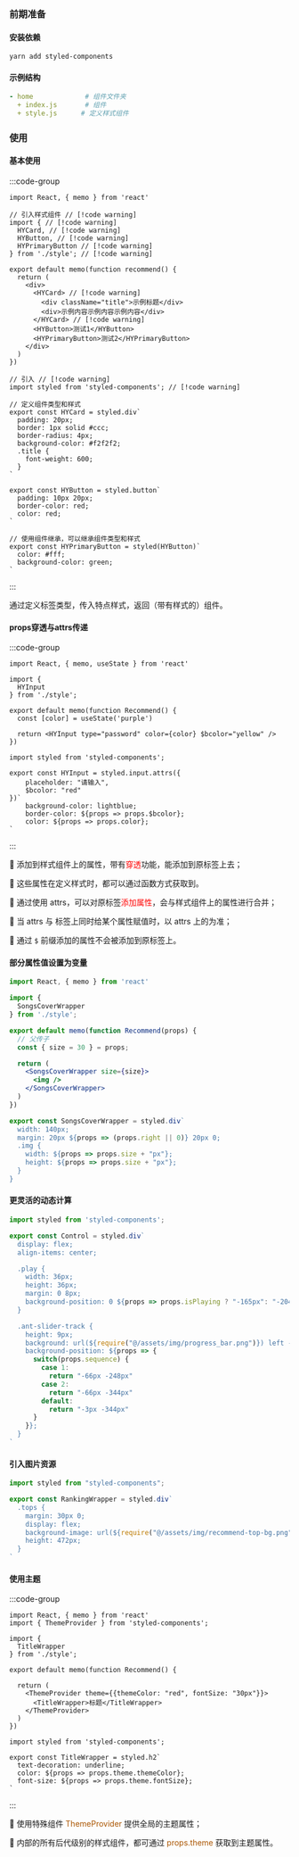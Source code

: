 ### 前期准备

#### 安装依赖

```shell
yarn add styled-components
```



#### 示例结构

```yaml
- home             # 组件文件夹
  + index.js	   # 组件
  + style.js      # 定义样式组件
```



### 使用

#### 基本使用

:::code-group

```[使用样式组件]jsx
import React, { memo } from 'react'

// 引入样式组件 // [!code warning]
import { // [!code warning]
  HYCard, // [!code warning]
  HYButton, // [!code warning]
  HYPrimaryButton // [!code warning]
} from './style'; // [!code warning]

export default memo(function recommend() {
  return (
    <div>
      <HYCard> // [!code warning]
        <div className="title">示例标题</div>
        <div>示例内容示例内容示例内容</div>
      </HYCard> // [!code warning]
      <HYButton>测试1</HYButton>
      <HYPrimaryButton>测试2</HYPrimaryButton>
    </div>
  )
})
```

```[定义样式组件]jsx
// 引入 // [!code warning]
import styled from 'styled-components'; // [!code warning]

// 定义组件类型和样式
export const HYCard = styled.div`
  padding: 20px;
  border: 1px solid #ccc;
  border-radius: 4px;
  background-color: #f2f2f2;
  .title {
    font-weight: 600;
  }
`

export const HYButton = styled.button`
  padding: 10px 20px;
  border-color: red;
  color: red;
`

// 使用组件继承，可以继承组件类型和样式
export const HYPrimaryButton = styled(HYButton)`
  color: #fff;
  background-color: green;
`
```

:::

通过定义标签类型，传入特点样式，返回（带有样式的）组件。



#### props穿透与attrs传递

:::code-group

```[使用样式组件]jsx
import React, { memo, useState } from 'react'

import {
  HYInput
} from './style';

export default memo(function Recommend() {
  const [color] = useState('purple')

  return <HYInput type="password" color={color} $bcolor="yellow" />
})
```

```[定义样式组件]jsx
import styled from 'styled-components';

export const HYInput = styled.input.attrs({
    placeholder: "请输入",
    $bcolor: "red"
})`
    background-color: lightblue;
    border-color: ${props => props.$bcolor};
    color: ${props => props.color};
`
```

:::

:ghost: 添加到样式组件上的属性，带有<span style="color: #ff0000">穿透</span>功能，能添加到原标签上去；

:ghost: 这些属性在定义样式时，都可以通过函数方式获取到。

🐳 通过使用 attrs，可以对原标签<span style="color: #ff0000">添加属性</span>，会与样式组件上的属性进行合并；

🐳 当 attrs 与 标签上同时给某个属性赋值时，以 attrs 上的为准；

🐳 通过 `$` 前缀添加的属性不会被添加到原标签上。



#### 部分属性值设置为变量

```jsx
import React, { memo } from 'react'

import {
  SongsCoverWrapper
} from './style';

export default memo(function Recommend(props) {
  // 父传子
  const { size = 30 } = props;

  return (
  	<SongsCoverWrapper size={size}>
      <img /> 
    </SongsCoverWrapper>
  )
})
```

```jsx
export const SongsCoverWrapper = styled.div`
  width: 140px;
  margin: 20px ${props => (props.right || 0)} 20px 0;
  .img {
    width: ${props => props.size + "px"};
    height: ${props => props.size + "px"};
  }
}
```



#### 更灵活的动态计算

```jsx
import styled from 'styled-components';

export const Control = styled.div`
  display: flex;
  align-items: center;

  .play {
    width: 36px;
    height: 36px;
    margin: 0 8px;
    background-position: 0 ${props => props.isPlaying ? "-165px": "-204px"};
  }

  .ant-slider-track {
    height: 9px;
    background: url(${require("@/assets/img/progress_bar.png")}) left -66px;
    background-position: ${props => {
      switch(props.sequence) {
        case 1:
          return "-66px -248px"
        case 2:
          return "-66px -344px"
        default:
          return "-3px -344px"
      }
    }};
  }
`
```





#### 引入图片资源

```jsx
import styled from "styled-components";

export const RankingWrapper = styled.div`
  .tops {
    margin: 30px 0;
    display: flex;
    background-image: url(${require("@/assets/img/recommend-top-bg.png")});
    height: 472px;
  }
`
```





#### 使用主题

:::code-group

```[使用样式组件]jsx
import React, { memo } from 'react'
import { ThemeProvider } from 'styled-components';

import {
  TitleWrapper
} from './style';

export default memo(function Recommend() {

  return (
    <ThemeProvider theme={{themeColor: "red", fontSize: "30px"}}>
      <TitleWrapper>标题</TitleWrapper>
    </ThemeProvider>
  )
})

```

```[定义样式组件]jsx
import styled from 'styled-components';

export const TitleWrapper = styled.h2`
  text-decoration: underline;
  color: ${props => props.theme.themeColor};
  font-size: ${props => props.theme.fontSize};
`
```

:::

:turtle: 使用特殊组件 <span style="color: #a50">ThemeProvider</span> 提供全局的主题属性；

:turtle: 内部的所有后代级别的样式组件，都可通过 <span style="color: #a50">props.theme</span> 获取到主题属性。